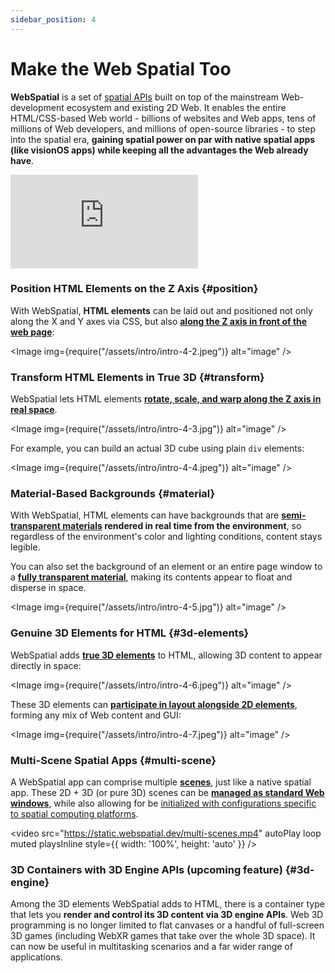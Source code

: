 ```yaml
---
sidebar_position: 4
---
```


# Make the Web Spatial Too

**WebSpatial** is a set of [spatial APIs](/docs/core-concepts/unique-concepts-in-webspatial#webspatial-api) built on top of the mainstream Web-development ecosystem and existing 2D Web. It enables the entire HTML/CSS-based Web world - billions of websites and Web apps, tens of millions of Web developers, and millions of open-source libraries - to step into the spatial era, **gaining spatial power on par with native spatial apps (like visionOS apps) while keeping all the advantages the Web already have**.

<iframe
  style={{
    aspectRatio: "4/3",
    width: "100%",
    height: "auto"
  }}
  src="https://www.youtube.com/embed/Bkef2HvkKhY?si=rjepUJPBFMy-bgLu"
  title="YouTube video player"
  frameborder="0"
  allow="accelerometer; autoplay; clipboard-write; encrypted-media; gyroscope; picture-in-picture; web-share"
  referrerpolicy="strict-origin-when-cross-origin"
  allowfullscreen
></iframe>

### Position HTML Elements on the Z Axis {#position}

With WebSpatial, **HTML elements** can be laid out and positioned not only along the X and Y axes via CSS, but also [**along the Z axis in front of the web page**](/docs/development-guide/using-the-webspatial-api/elevate-2d-elements):

<Image img={require("/assets/intro/intro-4-2.jpeg")} alt="image" />

### Transform HTML Elements in True 3D {#transform}

WebSpatial lets HTML elements [**rotate, scale, and warp along the Z axis in real space**](/docs/development-guide/using-the-webspatial-api/elevate-2d-elements).

<Image img={require("/assets/intro/intro-4-3.jpg")} alt="image" />

For example, you can build an actual 3D cube using plain `div` elements:

<Image img={require("/assets/intro/intro-4-4.jpeg")} alt="image" />

### Material-Based Backgrounds {#material}

With WebSpatial, HTML elements can have backgrounds that are **[semi-transparent materials](/docs/development-guide/using-the-webspatial-api/add-material-backgrounds) rendered in real time from the environment**, so regardless of the environment's color and lighting conditions, content stays legible.

You can also set the background of an element or an entire page window to a [**fully transparent material**](/docs/development-guide/using-the-webspatial-api/add-material-backgrounds), making its contents appear to float and disperse in space.

<Image img={require("/assets/intro/intro-4-5.jpg")} alt="image" />

### Genuine 3D Elements for HTML {#3d-elements}

WebSpatial adds **[true 3D elements](/docs/core-concepts/spatialized-elements-and-3d-container-elements#3d-elements)** to HTML, allowing 3D content to appear directly in space:

<Image img={require("/assets/intro/intro-4-6.jpeg")} alt="image" />

These 3D elements can [**participate in layout alongside 2D elements**](/docs/development-guide/using-the-webspatial-api/add-3d-content), forming any mix of Web content and GUI:

<Image img={require("/assets/intro/intro-4-7.jpeg")} alt="image" />

### Multi-Scene Spatial Apps {#multi-scene}

A WebSpatial app can comprise multiple **[scenes](/docs/core-concepts/scenes-and-spatial-layouts)**, just like a native spatial app. These 2D + 3D (or pure 3D) scenes can be [**managed as standard Web windows**](/docs/development-guide/using-the-webspatial-api/manage-multiple-scenes), while also allowing for be [initialized with configurations specific to spatial computing platforms](/docs/core-concepts/scenes-and-spatial-layouts#scene-init).

<video
  src="https://static.webspatial.dev/multi-scenes.mp4"
  autoPlay
  loop
  muted
  playsInline
  style={{ width: '100%', height: 'auto' }}
/>

### 3D Containers with 3D Engine APIs (upcoming feature) {#3d-engine}

Among the 3D elements WebSpatial adds to HTML, there is a container type that lets you **render and control its 3D content via 3D engine APIs**. Web 3D programming is no longer limited to flat canvases or a handful of full-screen 3D games (including WebXR games that take over the whole 3D space). It can now be useful in multitasking scenarios and a far wider range of applications.
